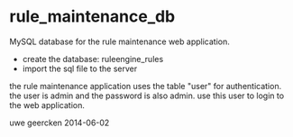 rule_maintenance_db
===================
MySQL database for the rule maintenance web application.

- create the database: ruleengine_rules
- import the sql file to the server

the rule maintenance application uses the table "user" for authentication. the user is admin and the password is also admin. use this user to login to the web application.

uwe geercken
2014-06-02
